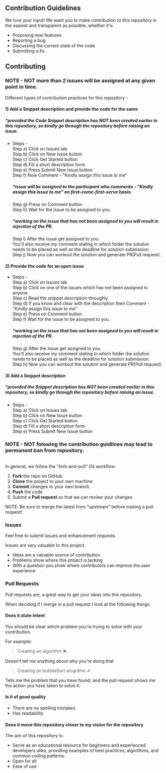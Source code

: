 ## Contribution Guidelines

We love your input! We want you to make contribution to this repository in the easiest and transparent as possible, whether it's:

- Proposing new features
- Reporting a bug
- Discussing the current state of the code
- Submitting a fix



## Contributing

### NOTE - NOT more than *2* issues will be assigned at any given point in time.

Different types of contribution practices for this repository - 
#### 1) Add a Snippet description and provide the code for the same
##### *provided the Code Snippet description has NOT been created earlier in this repository, so kindly go through the repository before raising an issue.
- Steps - <br>
  Step a) Click on Issues tab <br>
  Step b) Click on New Issue button <br>
  Step c) Click Get Started button <br>
  Step d) Fill a short description form <br>
  Step e) Press Submit New Issue button <br>
  Step f) Now Comment - "Kindly assign this issue to me" <br>
    ##### *issue will be assigned to the participant who comments - "Kindly assign this issue to me" on first-come-first-serve basis.
  Step g) Press on Comment button <br>
  Step h) Wait for the issue to be assigned to you. <br>
    ##### *working on the issue that has not been assigned to you will result in rejection of the PR.
  Step i) After the issue get assigned to you. <br>
          You'll also receive my comment stating in which folder the solution needs to be placed as well as the deadline for solution submission. <br>
  Step j) Now you can workout the solution and generate PR(Pull request).
  
#### 2) Provide the code for an open issue
- Steps - <br>
  Step a) Click on Issues tab <br>
  Step b) Click on one of the issues which has not been assigned to anyone <br>
  Step c) Read the snippet description throughly <br>
  Step d) If you know and clear with the description then Comment - "Kindly assign this issue to me" <br>
  Step e) Press on Comment button <br>
  Step f) Wait for the issue to be assigned to you. <br>
    ##### *working on the issue that has not been assigned to you will result in rejection of the PR.
  Step g) After the issue get assigned to you. <br>
          You'll also receive my comment stating in which folder the solution needs to be placed as well as the deadline for solution submission. <br>
  Step h) Now you can workout the solution and generate PR(Pull request)
  
#### 3) Add a Snippet description
##### *provided the Snippet description has NOT been created earlier in this repository, so kindly go through the repository before raising an issue.
- Steps - <br>
  Step a) Click on Issues tab <br>
  Step b) Click on New Issue button <br>
  Step c) Click Get Started button <br>
  Step d) Fill a short description form <br>
  Step e) Press Submit New Issue button <br>
  
### NOTE - NOT folowing the contribution guidlines may lead to permanent ban from repository.
  
<br>
In general, we follow the "fork-and-pull" Git workflow.

 1. **Fork** the repo on GitHub
 2. **Clone** the project to your own machine
 4. **Commit** changes to your own branch
 5. **Push** the code
 6. Submit a **Pull request** so that we can review your changes

NOTE: Be sure to merge the latest from "upstream" before making a pull request!


### Issues

Feel free to submit issues and enhancement requests.

Issues are very valuable to this project.

* Ideas are a valuable source of contribution
* Problems show where this project is lacking
* With a question you show where contributors can improve the user experience


### Pull Requests

Pull requests are, a great way to get your ideas into this repository.

When deciding if I merge in a pull request I look at the following things:


#### Does it state intent

You should be clear which problem you're trying to solve with your contribution.

For example:

> Creating an algorithm ❌

Doesn't tell me anything about why you're doing that

> Creating an bubbleSort alogrithm ✔

Tells me the problem that you have found, and the pull request shows me the action you have taken to solve it.


#### Is it of good quality

* There are no spelling mistakes
* Has readability


#### Does it move this repository closer to my vision for the repository

The aim of this repository is:

* Serve as an educational resource for beginners and experienced developers alike, providing examples of best practices, algorithms, and common coding patterns.
* Open for all
* Ease of use